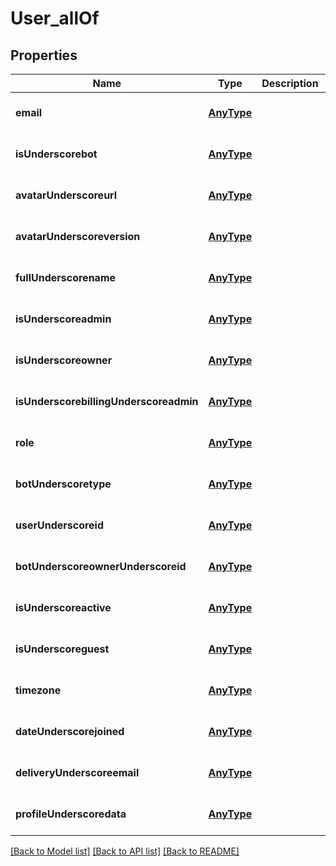 # User_allOf

## Properties
Name | Type | Description | Notes
------------ | ------------- | ------------- | -------------
**email** | [**AnyType**](.md) |  | [optional] [default to null]
**isUnderscorebot** | [**AnyType**](.md) |  | [optional] [default to null]
**avatarUnderscoreurl** | [**AnyType**](.md) |  | [optional] [default to null]
**avatarUnderscoreversion** | [**AnyType**](.md) |  | [optional] [default to null]
**fullUnderscorename** | [**AnyType**](.md) |  | [optional] [default to null]
**isUnderscoreadmin** | [**AnyType**](.md) |  | [optional] [default to null]
**isUnderscoreowner** | [**AnyType**](.md) |  | [optional] [default to null]
**isUnderscorebillingUnderscoreadmin** | [**AnyType**](.md) |  | [optional] [default to null]
**role** | [**AnyType**](.md) |  | [optional] [default to null]
**botUnderscoretype** | [**AnyType**](.md) |  | [optional] [default to null]
**userUnderscoreid** | [**AnyType**](.md) |  | [optional] [default to null]
**botUnderscoreownerUnderscoreid** | [**AnyType**](.md) |  | [optional] [default to null]
**isUnderscoreactive** | [**AnyType**](.md) |  | [optional] [default to null]
**isUnderscoreguest** | [**AnyType**](.md) |  | [optional] [default to null]
**timezone** | [**AnyType**](.md) |  | [optional] [default to null]
**dateUnderscorejoined** | [**AnyType**](.md) |  | [optional] [default to null]
**deliveryUnderscoreemail** | [**AnyType**](.md) |  | [optional] [default to null]
**profileUnderscoredata** | [**AnyType**](.md) |  | [optional] [default to null]

[[Back to Model list]](../README.md#documentation-for-models) [[Back to API list]](../README.md#documentation-for-api-endpoints) [[Back to README]](../README.md)


